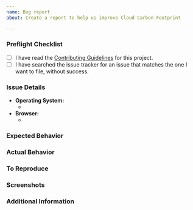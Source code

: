 ```yaml
---
name: Bug report
about: Create a report to help us improve Cloud Carbon Footprint

---
```


### Preflight Checklist
<!-- Please ensure you've completed the following steps by replacing [ ] with [x]-->

* [ ] I have read the [Contributing Guidelines](../../CONTRIBUTING.md) for this project.
* [ ] I have searched the issue tracker for an issue that matches the one I want to file, without success.

### Issue Details

* **Operating System:**
  * <!-- (Platform and Version) e.g. macOS 10.13.6 / Windows 10 (1803) / Ubuntu 18.04 x64 -->
* **Browser:**
  * <!-- e.g. Chrome / Internet Explorer / Firefox -->


### Expected Behavior
<!-- A clear and concise description of what you expected to happen. -->

### Actual Behavior
<!-- A clear and concise description of what actually happened. -->

### To Reproduce
<!--
Your best chance of getting this bug looked at quickly is to provide steps to reproduce the bug.
-->

<!--
If you provide a URL, please list the commands required to clone/setup/run your repo e.g.
```sh
$ git clone $YOUR_URL -b $BRANCH
$ npm install
$ npm start
```
-->

### Screenshots
<!-- If applicable, add screenshots to help explain your problem. -->

### Additional Information
<!-- Add any other context about the problem here. -->